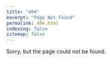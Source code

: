 ```yaml
---
title: "404"
excerpt: "Page Not Found"
permalink: 404.html
indexing: false
sitemap: false
---
```


Sorry, but the page could not be found.

<!-- Are you looking for: -->

<!-- {% include nav-default.html %} -->
